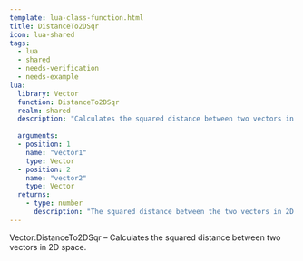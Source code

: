 ```yaml
---
template: lua-class-function.html
title: DistanceTo2DSqr
icon: lua-shared
tags:
  - lua
  - shared
  - needs-verification
  - needs-example
lua:
  library: Vector
  function: DistanceTo2DSqr
  realm: shared
  description: "Calculates the squared distance between two vectors in 2D space."
  
  arguments:
  - position: 1
    name: "vector1"
    type: Vector
  - position: 2
    name: "vector2"
    type: Vector
  returns:
    - type: number
      description: "The squared distance between the two vectors in 2D space."
---
```


<div class="lua__search__keywords">
Vector:DistanceTo2DSqr &#x2013; Calculates the squared distance between two vectors in 2D space.
</div>
